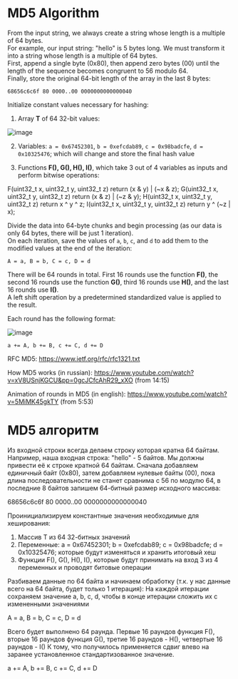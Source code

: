 # MD5 Algorithm

From the input string, we always create a string whose length is a multiple of 64 bytes.  
For example, our input string: "hello" is 5 bytes long. We must transform it into a string whose length is a multiple of 64 bytes.  
First, append a single byte (0x80), then append zero bytes (00) until the length of the sequence becomes congruent to 56 modulo 64.  
Finally, store the original 64-bit length of the array in the last 8 bytes:

```
68656c6c6f 80 0000..00 0000000000000040
```

Initialize constant values necessary for hashing:

1. Array **T** of 64 32-bit values:

![image](https://github.com/user-attachments/assets/ca5bbfc2-2c2b-4cad-a2c5-6325ecc1ac0a)


2. Variables: `a = 0x67452301`, `b = 0xefcdab89`, `c = 0x98badcfe`, `d = 0x10325476`; which will change and store the final hash value

3. Functions **F(), G(), H(), I()**, which take 3 out of 4 variables as inputs and perform bitwise operations:

F(uint32_t x, uint32_t y, uint32_t z) return (x & y) | (~x & z);
G(uint32_t x, uint32_t y, uint32_t z) return (x & z) | (~z & y);
H(uint32_t x, uint32_t y, uint32_t z) return x ^ y ^ z;
I(uint32_t x, uint32_t y, uint32_t z) return y ^ (~z | x);

Divide the data into 64-byte chunks and begin processing (as our data is only 64 bytes, there will be just 1 iteration).  
On each iteration, save the values of `a`, `b`, `c`, and `d` to add them to the modified values at the end of the iteration:

```
A = a, B = b, C = c, D = d
```

There will be 64 rounds in total. First 16 rounds use the function **F()**, the second 16 rounds use the function **G()**, third 16 rounds use **H()**, and the last 16 rounds use **I()**.  
A left shift operation by a predetermined standardized value is applied to the result.

Each round has the following format:

![image](https://github.com/user-attachments/assets/2f6a0952-eedf-41a4-b547-365f44df1962)



```
a += A, b += B, c += C, d += D
```


RFC MD5:
https://www.ietf.org/rfc/rfc1321.txt

How MD5 works (in russian):
https://www.youtube.com/watch?v=xV8USnjKGCU&pp=0gcJCfcAhR29_xXO (from 14:15)

Animation of rounds in MD5 (in english):
https://www.youtube.com/watch?v=5MiMK45gkTY (from 5:53)


# MD5 алгоритм

Из входной строки всегда делаем строку которая кратна 64 байтам.
Например, наша входная строка: "hello" - 5 байтов. Мы должны привести её к строке кратной 64 байтам.
Сначала добавляем единичный байт (0х80), затем добавляем нулевые байты (00), пока длина последовательности не станет сравнима с 56 по модулю 64,
в последние 8 байтов запишем 64-битный размер исходного массива:

68656c6c6f 80 0000..00 0000000000000040

Проинициализируем константные значения необходимые для хеширования:

1. Массив T из 64 32-битных значений
2. Переменные: a = 0x67452301; b = 0xefcdab89; c = 0x98badcfe; d = 0x10325476; которые будут изменяться и хранить итоговый хеш
3. Функции F(), G(), H(), I(), которые будут принимать на вход 3 из 4 переменных и проводят битовые операции

Разбиваем данные по 64 байта и начинаем обработку (т.к. у нас данные всего на 64 байта, будет только 1 итерация):
На каждой итерации сохраняем значение a, b, c, d, чтобы в конце итерации сложить их с измененными значениями

A = a, B = b, C = c, D = d

Всего будет выполнено 64 раунда. Первые 16 раундов функция F(), вторые 16 раундов функция G(), третие 16 раундов - H(), четвертые 16 раундов - I()
К тому, что получилось применяется сдвиг влево на заранее установленное стандартизованное значение.

a += A, b += B, c += C, d += D
